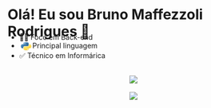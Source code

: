 <!-- Apresentação inicial -->
<h1 style="height: 35px" align="left">Olá! Eu sou Bruno Maffezzoli Rodrigues 👋</h1>

<!-- Sobre mim -->
- 👨‍💻 Foco em Back-end
- <img align='center' alt="Python - Icon" height="20px" width="26px" src="https://raw.githubusercontent.com/devicons/devicon/master/icons/python/python-original.svg">Principal linguagem
- ✅ Técnico em Informárica

<br>

<!-- Dados do GitHub -->
<div align='center'>
    <a href="https://github.com/zMaffezzoli">
    <img src="https://github-readme-stats.vercel.app/api/top-langs/?username=zMaffezzoli&layout=compact&langs_count=7&theme=bear"/></a>
</div>

<!-- Jogo da cobrinha -->
<p align="center">
  <img src="https://github.com/zMaffezzoli/zMaffezzoli/blob/output/github-contribution-grid-snake.svg">
</p>
